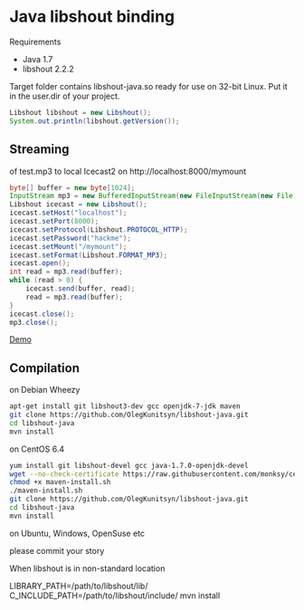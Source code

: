 Java libshout binding
=============

Requirements

* Java 1.7
* libshout 2.2.2

Target folder contains libshout-java.so ready for use on 32-bit Linux. Put it in the user.dir of your project.

``` java
Libshout libshout = new Libshout();
System.out.println(libshout.getVersion());
```

Streaming
-----------
of test.mp3 to local Icecast2 on http://localhost:8000/mymount

``` java
byte[] buffer = new byte[1024];
InputStream mp3 = new BufferedInputStream(new FileInputStream(new File("test.mp3")));
Libshout icecast = new Libshout();
icecast.setHost("localhost");
icecast.setPort(8000);
icecast.setProtocol(Libshout.PROTOCOL_HTTP);
icecast.setPassword("hackme");
icecast.setMount("/mymount");
icecast.setFormat(Libshout.FORMAT_MP3);
icecast.open();
int read = mp3.read(buffer);
while (read > 0) {
	icecast.send(buffer, read);
	read = mp3.read(buffer);
}
icecast.close();
mp3.close();
```

[Demo](http://myfm.at)

Compilation
-----------
on Debian Wheezy
 
``` bash
apt-get install git libshout3-dev gcc openjdk-7-jdk maven
git clone https://github.com/OlegKunitsyn/libshout-java.git
cd libshout-java
mvn install
```

on CentOS 6.4
 
``` bash
yum install git libshout-devel gcc java-1.7.0-openjdk-devel
wget --no-check-certificate https://raw.githubusercontent.com/monksy/centos-maven-install/master/maven-install.sh
chmod +x maven-install.sh
./maven-install.sh
git clone https://github.com/OlegKunitsyn/libshout-java.git
cd libshout-java
mvn install
```

on Ubuntu, Windows, OpenSuse etc
 
please commit your story

When libshout is in non-standard location

LIBRARY_PATH=/path/to/libshout/lib/ C_INCLUDE_PATH=/path/to/libshout/include/ mvn install

